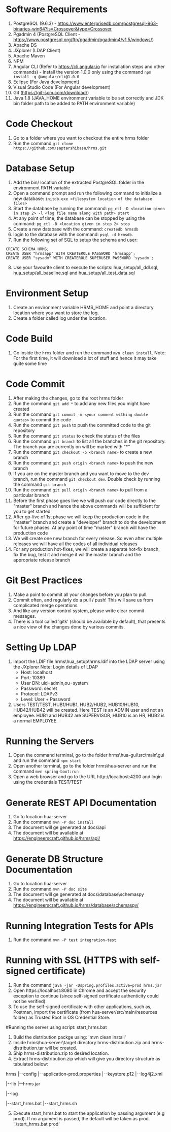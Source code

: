 # Software Requirements
1. PostgreSQL (9.6.3) - https://www.enterprisedb.com/postgresql-963-binaries-win64?ls=Crossover&type=Crossover
2. Pgadmin 4 (PostgreSQL Client - https://www.postgresql.org/ftp/pgadmin/pgadmin4/v1.5/windows/)
3. Apache DS
4. JXplorer (LDAP Client)
5. Apache Maven
6. NPM
7. Angular CLI (Refer to https://cli.angular.io for installation steps and other commands) - Install the version 1.0.0 only using the command `npm install -g @angular/cli@1.0.0`
8. Eclipse (For Java development)
9. Visual Studio Code (For Angular development)
10. Git (https://git-scm.com/download/)
11. Java 1.8 (JAVA_HOME environment variable to be set correctly and JDK bin folder path to be added to PATH environment variable)

# Code Checkout
1. Go to a folder where you want to checkout the entire hrms folder
2. Run the command `git clone https://github.com/saptarshibasu/hrms.git`

# Database Setup
1. Add the bin/ location of the extracted PostgreSQL folder in the environment PATH variable
2. Open a command prompt and run the following command to initialize a new database: `initdb.exe <filesystem location of the database files>`
3. Start the database by running the command: `pg_ctl -D <location given in step 2> -l <log file name along with path> start`
4. At any point of time, the database can be stopped by using the command: `pg_ctl -D <location given in step 2> stop`
5. Create a new database with the command: `createdb hrmsdb`
6. login to the database with the command: `psql -d hrmsdb`. 
7. Run the following set of SQL to setup the schema and user:
```
CREATE SCHEMA HRMS;
CREATE USER "hrmsapp" WITH CREATEROLE PASSWORD 'hrmsapp';
CREATE USER "sysadm" WITH CREATEROLE SUPERUSER PASSWORD 'sysadm';
```
8. Use your favourite client to execute the scripts: hua_setup/all_ddl.sql, hua_setup/all_baseline.sql and hua_setup/all_test_data.sql

# Environment Setup
1. Create an environment variable HRMS_HOME and point a directory location where you want to store the log.
2. Create a folder called log under the location.

# Code Build
1. Go inside the `hrms` folder and run the command `mvn clean install`. Note: For the first time, it will download a lot of stuff and hence it may take quite some time

# Code Commit
1. After making the changes, go to the root hrms folder
2. Run the command `git add *` to add any new files you might have created
3. Run the command `git commit -m <your comment withing double quotes>` to commit the code
4. Run the command `git push` to push the committed code to the git repository
5. Run the command `git status` to check the status of the files
6. Run the command `git branch` to list all the branches in the git repository. The branch you are currently on will be marked with "*"
7. Run the command `git checkout -b <branch name>` to create a new branch
8. Run the command `git push origin <branch name>` to push the new branch
9. If you are on the master branch and you want to move to the dev branch, run the command `git checkout dev`. Double check by running the command `git branch`
10. Run the command `git pull origin <branch name>` to pull from a particular branch
11. Before the first phase goes live we will push our code directly to the "master" branch and hence the above commands will be sufficient for you to get started
12. After go-live of 1st phase we will keep the production code in the "master" branch and create a "developer" branch to do the development for future phases. At any point of time "master" branch will have the production code
13. We will create one new branch for every release. So even after multiple releases we will have all the codes of all individual releases
14. For any production hot-fixes, we will create a separate hot-fix branch, fix the bug, test it and merge it wil the master branch and the appropriate release branch

# Git Best Practices
1. Make a point to commit all your changes before you plan to pull.
2. Commit often, and regularly do a pull / push! This will save us from complicated merge operations. 
3. And like any version control system, please write clear commit messages. 
4. There is a tool called 'gitk' (should be available by default), that presents a nice view of the changes done by various commits. 

# Setting Up LDAP
1. Import the LDIF file hrms\hua_setup\hrms.ldif into the LDAP server using the JXplorer 
   Note: Login details of LDAP
   * Host: localhost
   * Port: 10389
   * User DN: uid=admin,ou=system 
   * Password: secret
   * Protocol: LDAPv3
   * Level: User + Password
2. Users TEST/TEST, HUB1/HUB1, HUB2/HUB2, HUB10/HUB10, HUB42/HUB42 will be created. Here TEST is an ADMIN user and not an employee. HUB1 and HUB42 are SUPERVISOR, HUB10 is an HR, HUB2 is a normal EMPLOYEE.
   
# Running the Servers
1. Open the command terminal, go to the folder hrms\hua-gui\src\main\gui and run the command `npm start`
2. Open another terminal, go to the folder hrms\hua-server and run the command `mvn spring-boot:run`
3. Open a web browser and go to the URL http://localhost:4200 and login using the credentials TEST/TEST

# Generate REST API Documentation
1. Go to location hua-server
2. Run the command `mvn -P doc install`
3. The document will ge generated at docs\api
4. The document will be available at https://engineerscraft.github.io/hrms/api/

# Generate DB Structure Documentation
1. Go to location hua-server
2. Run the command `mvn -P doc site`
3. The document will ge generated at docs\database\schemaspy
4. The document will be available at https://engineerscraft.github.io/hrms/database/schemaspy/

# Running Integration Tests for APIs
1. Run the command `mvn -P test integration-test`

# Running with SSL (HTTPS with self-signed certificate)
1. Run the command `java -jar -Dspring.profiles.active=prod hrms.jar`
2. Open https://localhost:8080 in Chrome and accept the security exception to continue (since self-signed certificate authenticity could not be verified).
3. To use the self-signed certificate with other applications, such as, Postman, import the certificate (from hua-server/src/main/resources folder) as Trusted Root in OS Credential Store.

#Running the server using script: start_hrms.bat
1. Build the distribution packge using: 'mvn clean install'
2. Inside hrms\hua-server\target directory hrms-distribution.zip and hrms-distribution.tar will be created.
3. Ship hrms-distribution.zip to desired location.
4. Extract hrms-distribution.zip which will give you directory structure as tabulated below:

hrms
   |--config
		|--application-prod.properties
		|--keystore.p12
		|--log4j2.xml
		
   |--lib
		|--hrms.jar
		
   |--log
   
   |--start_hrms.bat
   |--start_hrms.sh  
   
5. Execute start_hrms.bat to start the application by passing argument (e.g prod). If no argument is passed, the default will be taken as prod.
   './start_hrms.bat prod'